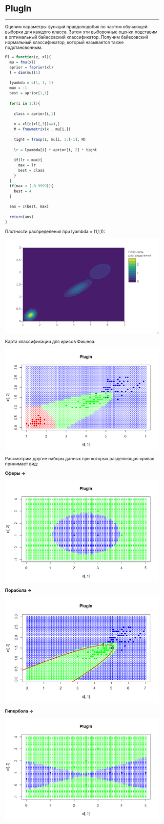 # PlugIn

---

Оценим параметры функций правдоподобия по частям обучающей выборки  для каждого класса. Затем эти выборочные оценки подставим в оптимальный байесовский классификатор. Получим байесовский нормальный классификатор, который называется также подстановочным.

```R
PI = function(z, xl){
  mu = fmu(xl)
  aprior = faprior(xl)
  l = dim(mu)[1]
  
  lyambda = c(1, 1, 1)
  max = -1
  best = aprior[1,1]
  
  for(i in 1:l){
    
    class = aprior[i,1]
    
    x = xl[c(xl[,3])==i,]
    M = fnewmatrix(x , mu[i,])
   
    tight = frasp(z, mu[i, 1:l-1], M)
    
    lr = lyambda[i] * aprior[i, 2] * tight 
    
    if(lr > max){
      max = lr
      best = class
    }
  }
  if(max < (-0.9999)){
    best = 4
  }
  
  ans = c(best, max)
  
  return(ans)
}
```

Плотности распределения при lyambda = (1,1,1):

![На обеде!](/PlugIn/PI1.png)

Карта классификации для ирисов Фишеоа:

![На обеде!](/PlugIn/PI11.png)

Рассмотрим другие наборы данных при которых разделяющая кривая принимает вид:

**Cферы ->**

![На обеде!](/PlugIn/PI3.png)

**Порабола ->**

![На обеде!](/PlugIn/PI41.png)

**Гипербола ->**

![На обеде!](/PlugIn/PI5.png)
